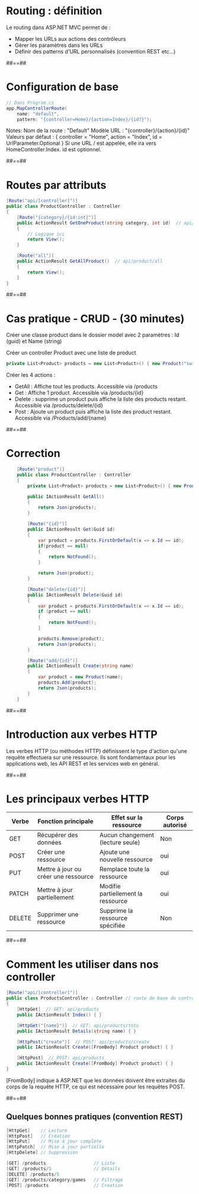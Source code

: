 
# Routing : définition

Le routing dans ASP.NET MVC permet de :

- Mapper les URLs aux actions des contrôleurs
- Gérer les paramètres dans les URLs
- Définir des patterns d'URL personnalisés (convention REST etc...)

##==##

<!-- .slide: class="with-code" -->

# Configuration de base

``` cs
// Dans Program.cs
app.MapControllerRoute(
    name: "default",
    pattern: "{controller=Home}/{action=Index}/{id?}");
```

Notes: Nom de la route : "Default"
Modèle URL : "{controller}/{action}/{id}"
Valeurs par défaut : { controller = "Home", action = "Index", id = UrlParameter.Optional }
Si une URL / est appelée, elle ira vers HomeController.Index.
id est optionnel.

##==##


<!-- .slide: class="with-code" -->

# Routes par attributs

``` cs
[Route("api/[controller]")]  
public class ProductController : Controller
{
    [Route("{category}/{id:int}")]
    public ActionResult GetOneProduct(string category, int id)  // api/product/toto/5
    {
        // Logique ici
        return View();
    }

    [Route("all")]
    public ActionResult GetAllProduct()  // api/product/all
    {
        return View();
    }
}
```

##==##
<!-- .slide: class="with-code" -->

# Cas pratique - CRUD - (30 minutes)

Créer une classe product dans le dossier model avec 2 paramètres : Id (guid) et Name (string)

Créer un controller Product avec une liste de product
``` cs
private List<Product> products = new List<Product>() { new Product("switch"), new Product("ps4"), new Product("xbox") };
```

Créer les 4 actions :
- GetAll : Affiche tout les products. Accessible via /products 
- Get : Affiche 1 product. Accessible via /products/{id} 
- Delete : supprime un product puis affiche la liste des products restant. Accessible via /products/delete/{id}
- Post : Ajoute un product puis affiche la liste des product restant. Accessible via /Products/add/{name}

##==## 
<!-- .slide: class="with-code max-height" -->
# Correction

``` cs
    [Route("product")]
    public class ProductController : Controller
    {
        private List<Product> products = new List<Product>() { new Product("switch"), new Product("ps4"), new Product("xbox") };

        public IActionResult GetAll()
        {
            return Json(products);
        }

        [Route("{id}")]
        public IActionResult Get(Guid id)
        {
            var product = products.FirstOrDefault(x => x.Id == id);
            if(product == null)
            {
                return NotFound();
            }

            return Json(product);
        }

        [Route("delete/{id}")]
        public IActionResult Delete(Guid id)
        {
            var product = products.FirstOrDefault(x => x.Id == id);
            if (product == null)
            {
                return NotFound();
            }

            products.Remove(product);
            return Json(products);
        }

        [Route("add/{id}")]
        public IActionResult Create(string name)
        {
            var product = new Product(name);
            products.Add(product);
            return Json(products);
        }
    }
```

##==## 

# Introduction aux verbes HTTP

Les verbes HTTP (ou méthodes HTTP) définissent le type d'action qu'une requête effectuera sur une ressource. 
Ils sont fondamentaux pour les applications web, les API REST et les services web en général.


##==## 

# Les principaux verbes HTTP

| Verbe | Fonction principale | Effet sur la ressource | Corps autorisé |
|------|--------|---------|----------|
| GET | Récupérer des données | Aucun changement (lecture seule) | Non  |
| POST | Créer une ressource  | Ajoute une nouvelle ressource | oui  |
| PUT | Mettre à jour ou créer une ressource | Remplace toute la ressource | oui  |
| PATCH | Mettre à jour partiellement | Modifie partiellement la ressource  | oui  |
| DELETE | Supprimer une ressource  | Supprime la ressource spécifiée | Non  |


##==## 

# Comment les utiliser dans nos controller


``` cs
[Route("api/[controller]")]  
public class ProductsController : Controller // route de base du controller = api/products
{
    [HttpGet]  // GET: api/products
    public IActionResult Index() { }

    [HttpGet("{name}")]  // GET: api/products/toto
    public IActionResult Details(string name) { } 

    [HttpPost("create")]  // POST: api/products/create
    public IActionResult Create([FromBody] Product product) { }

    [HttpPost]  // POST: api/products
    public IActionResult Create([FromBody] Product product) { }
}
```

[FromBody] indique à ASP.NET que les données doivent être extraites du corps de la requête HTTP, ce qui est nécessaire pour les requêtes POST.

##==##


<!-- .slide: class="with-code" -->

## Quelques bonnes pratiques (convention REST)

``` cs
[HttpGet]    // Lecture
[HttpPost]   // Création
[HttpPut]    // Mise à jour complète
[HttpPatch]  // Mise à jour partielle
[HttpDelete] // Suppression
```

``` cs
[GET] /products                  // Liste
[GET] /products/5                // Détails
[DELETE] /products/5              
[GET] /products/category/games   // Filtrage
[POST] /products                 // Creation
```

